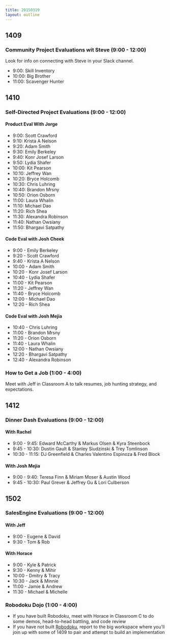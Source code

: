 ```yaml
---
title: 20150319
layout: outline
---
```


## 1409

### Community Project Evaluations wit Steve (9:00 - 12:00)

Look for info on connecting with Steve in your Slack channel.

* 9:00: Skill Inventory
* 10:00: Big Brother
* 11:00: Scavenger Hunter

## 1410

### Self-Directed Project Evaluations (9:00 - 12:00)

#### Product Eval With Jorge

* 9:00: Scott Crawford
* 9:10: Krista A Nelson
* 9:20: Adam Smith
* 9:30: Emily Berkeley
* 9:40: Konr Josef Larson
* 9:50: Lydia Shafer
* 10:00: Kit Pearson
* 10:10: Jeffrey Wan
* 10:20: Bryce Holcomb
* 10:30: Chris Luhring
* 10:40: Brandon Mrsny
* 10:50: Orion Osborn
* 11:00: Laura Whalin
* 11:10: Michael Dao
* 11:20: Rich Shea
* 11:30: Alexandra Robinson
* 11:40: Nathan Owsiany
* 11:50: Bhargavi Satpathy

#### Code Eval with Josh Cheek

* 9:00 - Emily Berkeley
* 9:20 - Scott Crawford
* 9:40 - Krista A Nelson
* 10:00 - Adam Smith
* 10:20 - Konr Josef Larson
* 10:40 - Lydia Shafer
* 11:00 - Kit Pearson
* 11:20 - Jeffrey Wan
* 11:40 - Bryce Holcomb
* 12:00 - Michael Dao
* 12:20 - Rich Shea

#### Code Eval with Josh Mejia

* 10:40 - Chris Luhring
* 11:00 - Brandon Mrsny
* 11:20 - Orion Osborn
* 11:40 - Laura Whalin
* 12:00 - Nathan Owsiany
* 12:20 - Bhargavi Satpathy
* 12:40 - Alexandra Robinson

### How to Get a Job (1:00 - 4:00)

Meet with Jeff in Classroom A to talk resumes, job hunting strategy, and expectations.

## 1412

### Dinner Dash Evaluations (9:00 - 12:00)

#### With Rachel

* 9:00 - 9:45: Edward McCarthy & Markus Olsen & Kyra Steenbock
* 9:45 - 10:30: Dustin Gault & Stanley Siudzinski & Trey Tomlinson
* 10:30 - 11:15: DJ Greenfield & Charles Valentino Espinoza & Fred Block

#### With Josh Mejia

* 9:00 - 9:40: Teresa Finn & Miriam Moser & Austin Wood
* 9:45 - 10:30: Paul Grever & Jeffrey Gu & Lori Culberson

## 1502

### SalesEngine Evaluations (9:00 - 12:00)

#### With Jeff

* 9:00 - Eugene & David
* 9:30 - Tom & Rob

#### With Horace

* 9:00 - Kyle & Patrick
* 9:30 - Kenny & Mihir
* 10:00 - Dmitry & Tracy
* 10:30 - Jack & Minnie
* 11:00 - Jamie & Andrew
* 11:30 - Michael & Michelle

### Robodoku Dojo (1:00 - 4:00)

* If you have built Robodoku, meet with Horace in Classroom C to do some demos,
head-to-head battling, and code review
* If you have not built [Robodoku](https://github.com/turingschool/challenges/blob/master/robodoku.markdown), report to the big workspace where you'll join
up with some of 1409 to pair and attempt to build an implementation
